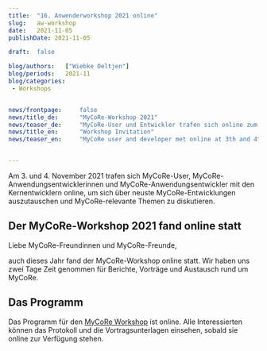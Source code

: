 ```yaml
---
title:  "16. Anwenderworkshop 2021 online"
slug: 	aw-workshop
date:   2021-11-05
publishDate: 2021-11-05

draft: 	false

blog/authors: 	["Wiebke Oeltjen"]
blog/periods: 	2021-11
blog/categories:
 - Workshops


news/frontpage: 	false
news/title_de: 		"MyCoRe-Workshop 2021"
news/teaser_de: 	"MyCoRe-User und Entwickler trafen sich online zum MyCoRe-Workshop 2021. Er fand am 3. und 4. November 2021 statt."
news/title_en: 		"Workshop Invitation"
news/teaser_en:	 	"MyCoRe user and developer met online at 3th and 4th of November for the MyCoRe Workshop 2021."


---
```

<p>
  Am 3. und 4. November 2021 trafen sich MyCoRe-User, MyCoRe-Anwendungsentwicklerinnen und MyCoRe-Anwendungsentwickler mit den Kernentwicklern online, um sich über neuste MyCoRe-Entwicklungen auszutauschen und MyCoRe-relevante Themen zu diskutieren.
</p>

<!--more--> 
<div>
  <h2>Der MyCoRe-Workshop 2021 fand online statt </h2>
  <p>
  Liebe MyCoRe-Freundinnen und MyCoRe-Freunde,  
  
auch dieses Jahr fand der MyCoRe-Workshop online statt. Wir haben uns zwei Tage Zeit genommen für Berichte, Vorträge und Austausch rund um MyCoRe.
<br />

<h2>Das Programm</h2>
Das Programm für den <a href="https://cmswiki.rrz.uni-hamburg.de/hummel/MyCoRe/Organisation/AnwenderWorkshop2021">MyCoRe Workshop</a> ist online. Alle Interessierten können das Protokoll und die Vortragsunterlagen einsehen, sobald sie online zur Verfügung stehen. 
  </p>
</div>
